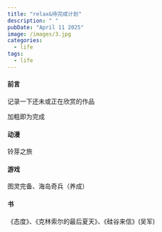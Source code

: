 ```yaml
---
title: "relax&待完成计划"
description: " "
pubDate: "April 11 2025"
image: /images/3.jpg
categories:
  - life
tags:
  - life
---
```


#### 前言

记录一下还未或正在欣赏的作品

加粗即为完成

#### 动漫

铃芽之旅

#### 游戏

图灵完备、海岛奇兵（养成）

#### 书

《态度》、《克林索尔的最后夏天》、《硅谷来信》(吴军)
